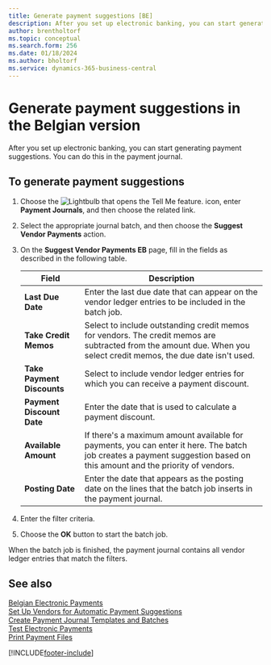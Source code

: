 ```yaml
---
title: Generate payment suggestions [BE]
description: After you set up electronic banking, you can start generating payment suggestions. You can do this in the payment journal.
author: brentholtorf
ms.topic: conceptual
ms.search.form: 256
ms.date: 01/18/2024
ms.author: bholtorf
ms.service: dynamics-365-business-central
---
```


# Generate payment suggestions in the Belgian version

After you set up electronic banking, you can start generating payment suggestions. You can do this in the payment journal.  

## To generate payment suggestions  

1.  Choose the ![Lightbulb that opens the Tell Me feature.](../../media/ui-search/search_small.png "Tell me what you want to do") icon, enter **Payment Journals**, and then choose the related link.  
2.  Select the appropriate journal batch, and then choose the **Suggest Vendor Payments** action.  
3.  On the **Suggest Vendor Payments EB** page, fill in the fields as described in the following table.  

    |Field|Description|  
    |---------------------------------|---------------------------------------|  
    |**Last Due Date**|Enter the last due date that can appear on the vendor ledger entries to be included in the batch job.|  
    |**Take Credit Memos**|Select to include outstanding credit memos for vendors. The credit memos are subtracted from the amount due. When you select credit memos, the due date isn't used.|  
    |**Take Payment Discounts**|Select to include vendor ledger entries for which you can receive a payment discount.|  
    |**Payment Discount Date**|Enter the date that is used to calculate a payment discount.|  
    |**Available Amount**|If there's a maximum amount available for payments, you can enter it here. The batch job creates a payment suggestion based on this amount and the priority of vendors.|  
    |**Posting Date**|Enter the date that appears as the posting date on the lines that the batch job inserts in the payment journal.|  

4.  Enter the filter criteria.  
5.  Choose the **OK** button to start the batch job.  

When the batch job is finished, the payment journal contains all vendor ledger entries that match the filters.  

## See also  
 [Belgian Electronic Payments](belgian-electronic-payments.md)   
 [Set Up Vendors for Automatic Payment Suggestions](how-to-set-up-vendors-for-automatic-payment-suggestions.md)   
 [Create Payment Journal Templates and Batches](how-to-create-payment-journal-templates-and-batches.md)   
 [Test Electronic Payments](how-to-test-electronic-payments.md)   
 [Print Payment Files](how-to-print-payment-files.md)


[!INCLUDE[footer-include](../../includes/footer-banner.md)]